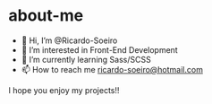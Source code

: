 # about-me

- 👋 Hi, I’m @Ricardo-Soeiro
- 👀 I’m interested in Front-End Development
- 🌱 I’m currently learning Sass/SCSS
- 📫 How to reach me ricardo-soeiro@hotmail.com

I hope you enjoy my projects!!
